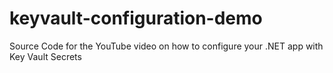 # keyvault-configuration-demo
Source Code for the YouTube video on how to configure your .NET app with Key Vault Secrets

